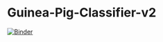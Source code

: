 # Guinea-Pig-Classifier-v2

[![Binder](https://mybinder.org/badge_logo.svg)](https://mybinder.org/v2/gh/alsozatch/Guinea-Pig-Classifier-v2/master?urlpath=%2Fvoila%2Frender%2Fgps2_classifier.ipynb)
